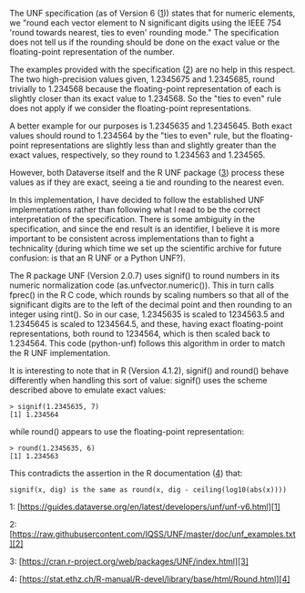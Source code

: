 The UNF specification (as of Version 6 ([1])) states that for numeric
elements, we "round each vector element to N significant digits
using the IEEE 754 'round towards nearest, ties to even' rounding
mode."  The specification does not tell us if the rounding should
be done on the exact value or the floating-point representation of
the number.

The examples provided with the specification ([2]) are no help in
this respect.  The two high-precision values given, 1.2345675 and
1.2345685, round trivially to 1.234568 because the floating-point
representation of each is slightly closer than its exact value to
1.234568.  So the "ties to even" rule does not apply if we consider
the floating-point representations.

A better example for our purposes is 1.2345635 and 1.2345645.  Both
exact values should round to 1.234564 by the "ties to even" rule,
but the floating-point representations are slightly less than and
slightly greater than the exact values, respectively, so they round
to 1.234563 and 1.234565.

However, both Dataverse itself and the R UNF package ([3]) process
these values as if they are exact, seeing a tie and rounding to the
nearest even.

In this implementation, I have decided to follow the established
UNF implementations rather than following what I read to be the
correct interpretation of the specification.  There is some ambiguity
in the specification, and since the end result is an identifier, I
believe it is more important to be consistent across implementations
than to fight a technicality (during which time we set up the
scientific archive for future confusion: is that an R UNF or a
Python UNF?).

The R package UNF (Version 2.0.7) uses signif() to round numbers
in its numeric normalization code (as.unfvector.numeric()).  This
in turn calls fprec() in the R C code, which rounds by scaling
numbers so that all of the significant digits are to the left of
the decimal point and then rounding to an integer using rint().  So
in our case, 1.2345635 is scaled to 1234563.5 and 1.2345645 is
scaled to 1234564.5, and these, having exact floating-point
representations, both round to 1234564, which is then scaled back
to 1.234564.  This code (python-unf) follows this algorithm in order
to match the R UNF implementation.

It is interesting to note that in R (Version 4.1.2), signif() and
round() behave differently when handling this sort of value: signif()
uses the scheme described above to emulate exact values:

    > signif(1.2345635, 7)
    [1] 1.234564

while round() appears to use the floating-point representation:

    > round(1.2345635, 6)
    [1] 1.234563

This contradicts the assertion in the R documentation ([4]) that:

    signif(x, dig) is the same as round(x, dig - ceiling(log10(abs(x))))

[1]: https://guides.dataverse.org/en/latest/developers/unf/unf-v6.html
1: [https://guides.dataverse.org/en/latest/developers/unf/unf-v6.html][1]

[2]: https://raw.githubusercontent.com/IQSS/UNF/master/doc/unf_examples.txt
2: [https://raw.githubusercontent.com/IQSS/UNF/master/doc/unf_examples.txt][2]

[3]: https://cran.r-project.org/web/packages/UNF/index.html
3: [https://cran.r-project.org/web/packages/UNF/index.html][3]

[4]: https://stat.ethz.ch/R-manual/R-devel/library/base/html/Round.html
4: [https://stat.ethz.ch/R-manual/R-devel/library/base/html/Round.html][4]

